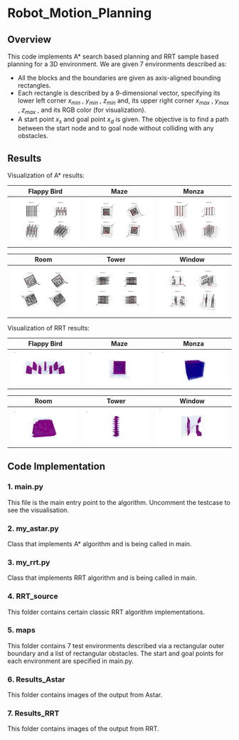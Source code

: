 # Robot_Motion_Planning
## Overview
This code implements A* search based planning and RRT sample based planning for a 3D environment. We are given 7 environments described as:
- All the blocks and the boundaries are given as axis-aligned bounding rectangles.
- Each rectangle is described by a 9-dimensional vector, specifying its lower left corner $x_{min}$ , $y_{min}$  , $z_{min}$  and, its upper right corner $x_{max}$  , $y_{max}$ , $z_{max}$ , and its RGB color (for visualization).
- A start point $x_s$ and goal point $x_d$ is given. The objective is to find a path between the start node and to
goal node without colliding with any obstacles.

## Results
Visualization of A* results:

|           Flappy Bird            |            Maze            |            Monza            |
| :-------------------------------------: | :--------------------------------------: | :----------------------------------------: |
| <img src="Results_Astar/Flappy_bird.png"> | <img src="Results_Astar/Maze.png" > | <img src="Results_Astar/Monza.png" > |

|           Room            |            Tower            |            Window            |
| :-------------------------------------: | :--------------------------------------: | :----------------------------------------: |
| <img src="Results_Astar/Room.png"> | <img src="Results_Astar/Tower.png" > | <img src="Results_Astar/Window.png" > |

Visualization of RRT results:

|           Flappy Bird            |            Maze            |            Monza            |
| :-------------------------------------: | :--------------------------------------: | :----------------------------------------: |
| <img src="Results_RRT/flappy_birdRRT.png"> | <img src="Results_RRT/mazeRRT.png" > | <img src="Results_RRT/monzarrt.png" > |

|           Room            |            Tower            |            Window            |
| :-------------------------------------: | :--------------------------------------: | :----------------------------------------: |
| <img src="Results_RRT/roomRRT.png"> | <img src="Results_RRT/towerRRT.png" > | <img src="Results_RRT/windowRRT.png" > |

## Code Implementation
### 1. main.py
This file is the main entry point to the algorithm. Uncomment the testcase to see the visualisation.

### 2. my_astar.py
Class that implements A* algorithm and is being called in main.

### 3. my_rrt.py
Class that implements RRT algorithm and is being called in main.

### 4. RRT_source
This folder contains certain classic RRT algorithm implementations.

### 5. maps
This folder contains 7 test environments described via a rectangular outer boundary and a list of rectangular obstacles. The start and goal points for each environment are specified in main.py.

### 6. Results_Astar
This folder contains images of the output from Astar.

### 7. Results_RRT
This folder contains images of the output from RRT.